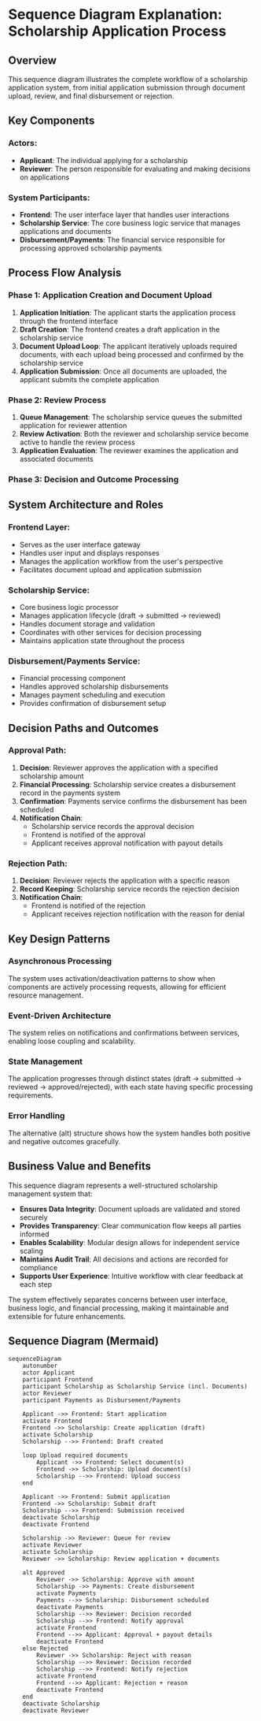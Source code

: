 # Sequence Diagram Explanation: Scholarship Application Process

## Overview

This sequence diagram illustrates the complete workflow of a scholarship application system, from initial application submission through document upload, review, and final disbursement or rejection.

## Key Components

### Actors:

- **Applicant**: The individual applying for a scholarship
- **Reviewer**: The person responsible for evaluating and making decisions on applications

### System Participants:

- **Frontend**: The user interface layer that handles user interactions
- **Scholarship Service**: The core business logic service that manages applications and documents
- **Disbursement/Payments**: The financial service responsible for processing approved scholarship payments

## Process Flow Analysis

### Phase 1: Application Creation and Document Upload

1. **Application Initiation**: The applicant starts the application process through the frontend interface
2. **Draft Creation**: The frontend creates a draft application in the scholarship service
3. **Document Upload Loop**: The applicant iteratively uploads required documents, with each upload being processed and confirmed by the scholarship service
4. **Application Submission**: Once all documents are uploaded, the applicant submits the complete application

### Phase 2: Review Process

1. **Queue Management**: The scholarship service queues the submitted application for reviewer attention
2. **Review Activation**: Both the reviewer and scholarship service become active to handle the review process
3. **Application Evaluation**: The reviewer examines the application and associated documents

### Phase 3: Decision and Outcome Processing

## System Architecture and Roles

### Frontend Layer:

- Serves as the user interface gateway
- Handles user input and displays responses
- Manages the application workflow from the user's perspective
- Facilitates document upload and application submission

### Scholarship Service:

- Core business logic processor
- Manages application lifecycle (draft → submitted → reviewed)
- Handles document storage and validation
- Coordinates with other services for decision processing
- Maintains application state throughout the process

### Disbursement/Payments Service:

- Financial processing component
- Handles approved scholarship disbursements
- Manages payment scheduling and execution
- Provides confirmation of disbursement setup

## Decision Paths and Outcomes

### Approval Path:

1. **Decision**: Reviewer approves the application with a specified scholarship amount
2. **Financial Processing**: Scholarship service creates a disbursement record in the payments system
3. **Confirmation**: Payments service confirms the disbursement has been scheduled
4. **Notification Chain**:
   - Scholarship service records the approval decision
   - Frontend is notified of the approval
   - Applicant receives approval notification with payout details

### Rejection Path:

1. **Decision**: Reviewer rejects the application with a specific reason
2. **Record Keeping**: Scholarship service records the rejection decision
3. **Notification Chain**:
   - Frontend is notified of the rejection
   - Applicant receives rejection notification with the reason for denial

## Key Design Patterns

### Asynchronous Processing

The system uses activation/deactivation patterns to show when components are actively processing requests, allowing for efficient resource management.

### Event-Driven Architecture

The system relies on notifications and confirmations between services, enabling loose coupling and scalability.

### State Management

The application progresses through distinct states (draft → submitted → reviewed → approved/rejected), with each state having specific processing requirements.

### Error Handling

The alternative (alt) structure shows how the system handles both positive and negative outcomes gracefully.

## Business Value and Benefits

This sequence diagram represents a well-structured scholarship management system that:

- **Ensures Data Integrity**: Document uploads are validated and stored securely
- **Provides Transparency**: Clear communication flow keeps all parties informed
- **Enables Scalability**: Modular design allows for independent service scaling
- **Maintains Audit Trail**: All decisions and actions are recorded for compliance
- **Supports User Experience**: Intuitive workflow with clear feedback at each step

The system effectively separates concerns between user interface, business logic, and financial processing, making it maintainable and extensible for future enhancements.

## Sequence Diagram (Mermaid)

```mermaid
sequenceDiagram
    autonumber
    actor Applicant
    participant Frontend
    participant Scholarship as Scholarship Service (incl. Documents)
    actor Reviewer
    participant Payments as Disbursement/Payments

    Applicant ->> Frontend: Start application
    activate Frontend
    Frontend ->> Scholarship: Create application (draft)
    activate Scholarship
    Scholarship -->> Frontend: Draft created

    loop Upload required documents
        Applicant ->> Frontend: Select document(s)
        Frontend ->> Scholarship: Upload document(s)
        Scholarship -->> Frontend: Upload success
    end

    Applicant ->> Frontend: Submit application
    Frontend ->> Scholarship: Submit draft
    Scholarship -->> Frontend: Submission received
    deactivate Scholarship
    deactivate Frontend

    Scholarship ->> Reviewer: Queue for review
    activate Reviewer
    activate Scholarship
    Reviewer ->> Scholarship: Review application + documents

    alt Approved
        Reviewer ->> Scholarship: Approve with amount
        Scholarship ->> Payments: Create disbursement
        activate Payments
        Payments -->> Scholarship: Disbursement scheduled
        deactivate Payments
        Scholarship -->> Reviewer: Decision recorded
        Scholarship -->> Frontend: Notify approval
        activate Frontend
        Frontend -->> Applicant: Approval + payout details
        deactivate Frontend
    else Rejected
        Reviewer ->> Scholarship: Reject with reason
        Scholarship -->> Reviewer: Decision recorded
        Scholarship -->> Frontend: Notify rejection
        activate Frontend
        Frontend -->> Applicant: Rejection + reason
        deactivate Frontend
    end
    deactivate Scholarship
    deactivate Reviewer
```
